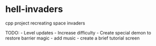 # hell-invaders
cpp project recreating space invaders


TODO:
	- Level updates
		- Increase difficulty
	- Create special demon to restore barrier magic
	- add music
	- create a brief tutorial screen 
